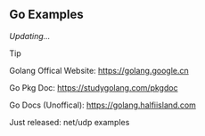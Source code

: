 ## Go Examples

*Updating...*

> [!TIP]
>
> Golang Offical Website: https://golang.google.cn
> 
> Go Pkg Doc: https://studygolang.com/pkgdoc
>
> Go Docs (Unoffical): https://golang.halfiisland.com

Just released: net/udp examples
